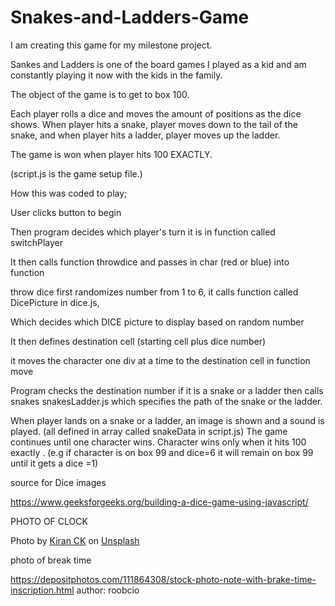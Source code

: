 # Snakes-and-Ladders-Game

I am creating this game for my milestone project.

Sankes and Ladders is one of the board games I played as a kid and am constantly playing it now with the kids in the family.

The object of the game is to get to box 100.

Each player rolls a dice and moves the amount of positions as the dice shows.
When player hits a snake, player moves down to the tail of the snake, and when player hits a ladder, player moves up the ladder.

The game is won when player hits 100 EXACTLY.

(script.js is the game setup file.)

How this was coded to play;

User clicks button to begin

Then program decides which player's turn it is in function called switchPlayer

It then calls function throwdice and passes in char (red or blue) into function

throw dice first randomizes number from 1 to 6, it calls function called DicePicture in dice.js,

Which decides which DICE picture to display based on random number

It then defines destination cell (starting cell plus dice number)

it moves the character one div at a time to the destination cell in function move

Program checks the destination number if it is a snake or a ladder then calls snakes snakesLadder.js which specifies the path of the snake or the ladder.

When player lands on a snake or a ladder, an image is shown and a sound is played. (all defined in array called snakeData in script.js)
The game continues until one character wins. Character wins only when it hits 100 exactly .
(e.g if character is on box 99 and dice=6 it will remain on box 99 until it gets a dice =1)

source for Dice images

https://www.geeksforgeeks.org/building-a-dice-game-using-javascript/

PHOTO OF CLOCK

Photo by <a href="https://unsplash.com/@kiranck123?utm_source=unsplash&utm_medium=referral&utm_content=creditCopyText">Kiran CK</a> on <a href="https://unsplash.com/images/things/clock?utm_source=unsplash&utm_medium=referral&utm_content=creditCopyText">Unsplash</a>

photo of break time

https://depositphotos.com/111864308/stock-photo-note-with-brake-time-inscription.html
author: roobcio
